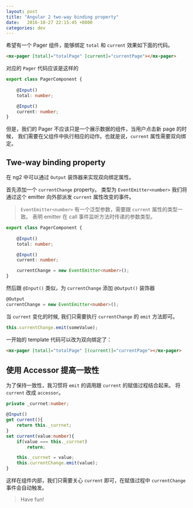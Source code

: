 ```yaml
---
layout: post
title: "Angular 2 two-way binding property"
date:   2016-10-27 22:15:45 +0800
categories: dev
---
```


希望有一个 Pager 组件，能够绑定 `total` 和 `current` 效果如下面的代码。

```html
<mx-pager [total]="totalPage" [current]="currentPage"></mx-pager>
```

对应的 `Pager` 代码应该是这样的

```typescript
export class PagerComponent {
	
    @Input()
    total: number;

    @Input()
    current: number;
}
```
但是，我们的 Pager 不应该只是一个展示数据的组件，当用户点击新 page 的时候，
我们需要在父组件中执行相应的动作。也就是说，`current` 属性需要双向绑定。

<!--more-->

## Twe-way binding property

在 ng2 中可以通过 `Output` 装饰器来实现双向绑定属性。

首先添加一个 `currentChange` property。
类型为 `EventEmitter<number>` 我们将通过这个 emitter 向外部派发 `current` 属性改变的事件。

> `EventEmitter<number>` 有一个泛型参数，需要跟 `current` 属性的类型一致。
表明 emitter 在 call 事件监听方法时传递的参数类型。

```typescript
export class PagerComponent {
	
    @Input()
    total: number;

    @Input()
    current: number;

    currentChange = new EventEmitter<number>();
}
```

然后跟 `@Input()` 类似，为 `currentChange` 添加 `@Output()` 装饰器

```typescript
@Output
currentChange = new EventEmitter<number>();
```

当 `current` 变化的时候, 我们只需要执行 `currentChange` 的 `emit` 方法即可。

```typescript
this.currentChange.emit(someValue);
```

一开始的 template 代码可以改为双向绑定了：

```html
<mx-pager [total]="totalPage" [(current)]="currentPage"></mx-pager>
```

## 使用 Accessor 提高一致性

为了保持一致性，我习惯将 `emit` 的调用跟 `current` 的赋值过程结合起来。
将 `current` 改成 `accessor`。

```typescript
private _currnet:number;

@Input()
get current(){
    return this._currnet;
}
set current(value:number){
    if(value === this._currnet)
        return;

    this._currnet = value;
    this.currentChange.emit(value);
}

```

这样在组件内部，我们只需要关心 `current` 即可，在赋值过程中 `currentChange` 事件会自动触发。

> Have fun!